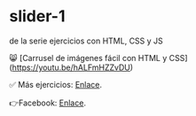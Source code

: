 # slider-1
de la serie ejercicios con HTML, CSS y JS

😸 [Carrusel de imágenes fácil con HTML y CSS] (https://youtu.be/hALFmHZZvDU)

✅ Más ejercicios: [Enlace](https://youtube.com/playlist?list=PLy0P0mvWu_AGhyjEVjhR0WP5U4jLAzrvE).

👉Facebook: [Enlace](https://www.facebook.com/Felix-Castro-103068738427669/).
